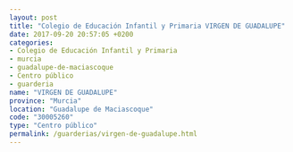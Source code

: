 ```yaml
---
layout: post
title: "Colegio de Educación Infantil y Primaria VIRGEN DE GUADALUPE"
date: 2017-09-20 20:57:05 +0200
categories:
- Colegio de Educación Infantil y Primaria
- murcia
- guadalupe-de-maciascoque
- Centro público
- guarderia
name: "VIRGEN DE GUADALUPE"
province: "Murcia"
location: "Guadalupe de Maciascoque"
code: "30005260"
type: "Centro público"
permalink: /guarderias/virgen-de-guadalupe.html
---
```

